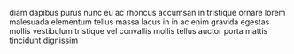 diam dapibus purus nunc eu ac rhoncus accumsan in tristique ornare lorem
malesuada elementum tellus massa lacus in in ac enim gravida egestas mollis
vestibulum tristique vel convallis mollis tellus auctor porta mattis tincidunt
dignissim